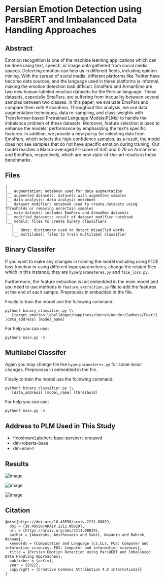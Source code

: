 # Persian Emotion Detection using ParsBERT and Imbalanced Data Handling Approaches

## Abstract
Emotion recognition is one of the machine learning applications which can be done using text, speech, or image data gathered from social media spaces. Detecting emotion can help us in different fields, including opinion mining. With the spread of social media, different platforms like Twitter have become data sources, and the language used in these platforms is informal, making the emotion detection task difficult. EmoPars and ArmanEmo are two new human-labeled emotion datasets for the Persian language. These datasets, especially EmoPars, are suffering from inequality between several samples between two classes. In this paper, we evaluate EmoPars and compare them with ArmanEmo. Throughout this analysis, we use data augmentation techniques, data re-sampling, and class-weights with Transformer-based Pretrained Language Models(PLMs) to handle the imbalance problem of these datasets. Moreover, feature selection is used to enhance the models' performance by emphasizing the text's specific features. In addition, we provide a new policy for selecting data from EmoPars, which selects the high-confidence samples; as a result, the model does not see samples that do not have specific emotion during training. Our model reaches a Macro-averaged F1-score of 0.81 and 0.76 on ArmanEmo and EmoPars, respectively, which are new state-of-the-art results in these benchmarks.

## Files
```
|
|__ augmentation: notebook used for data augmentation
|__ augmented datasets: datasets with augmented samples
|__ data analysis: data analysis notebook
|__ dataset modifier: notebook used to create datasets using thresholds or removing uncertain samples
|__ main dataset: includes EmoPars and ArmanEmo datasets
|__ modified datasets: result of dataset modifier notebook
|__ models: files to create binary classifiers
   |
   |__ data: dictionary used to detect mispelled words
   |__ multilabel: files to train multilabel classifier
```

## Binary Classifer
If you want to make any changes in training the model including using F1CE loss function or using different hyperparameteres, change the related files which in this instance, they are `hyperparameteres.py` and `f1ce_loss.py`.

Furthermore, the feature extraction is not embedded in the main model and you need to use methods in `feature_extraction.py` file to add the features at the end of each sample. Preprocess in embedded in the file.

Finally to train the model use the following command:
```
python3 binary_classifier.py \\
   [target_emotion_label(Anger/Happiness/Hatred/Wonder/Sadness/Fear)] [data_address] [model_name]
```

For help you can use:
```
python3 main.py -h
```


## Multilabel Classifer
Again you may change file like `hyperparameteres.py` for some minor changes. Preprocess in embedded in the file.

Finally to train the model use the following command:
```
python3 binary_classifier.py \\
   [data_address] [model_name] [threshold]
```

For help you can use:
```
python3 main.py -h
```

## Address to PLM Used in This Study
* HooshvareLab/bert-base-parsbert-uncased
* xlm-roberta-base
* xlm-emo-t

## Results
![image](https://user-images.githubusercontent.com/50926437/202441958-805b8386-090f-47a4-85f8-b8052a87385e.png)

![image](https://user-images.githubusercontent.com/50926437/202441962-347fe51a-5ff1-423d-94c9-77e562be6b7c.png)

![image](https://user-images.githubusercontent.com/50926437/202441973-0a05d069-e208-4a00-9f03-5dbbae657171.png)


## Citation
```
@misc{https://doi.org/10.48550/arxiv.2211.08029,
  doi = {10.48550/ARXIV.2211.08029},
  url = {https://arxiv.org/abs/2211.08029},
  author = {Abaskohi, Amirhossein and Sabri, Nazanin and Bahrak, Behnam},
  keywords = {Computation and Language (cs.CL), FOS: Computer and information sciences, FOS: Computer and information sciences},
  title = {Persian Emotion Detection using ParsBERT and Imbalanced Data Handling Approaches},
  publisher = {arXiv},
  year = {2022},
  copyright = {Creative Commons Attribution 4.0 International}
}
```
